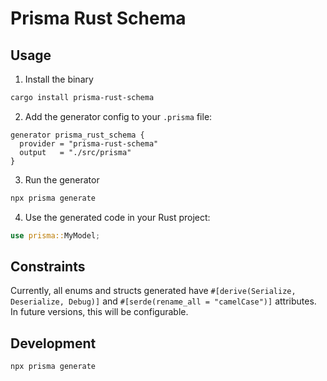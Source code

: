 # Prisma Rust Schema

## Usage

1. Install the binary

```bash
cargo install prisma-rust-schema
```

2. Add the generator config to your `.prisma` file:

```prisma
generator prisma_rust_schema {
  provider = "prisma-rust-schema"
  output   = "./src/prisma"
}
```

3. Run the generator

```bash
npx prisma generate
```

4. Use the generated code in your Rust project:

```rust
use prisma::MyModel;
```

## Constraints

Currently, all enums and structs generated have `#[derive(Serialize, Deserialize, Debug)]` and `#[serde(rename_all = "camelCase")]` attributes. In future versions, this will be configurable.

## Development

```bash
npx prisma generate
```
